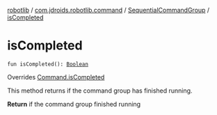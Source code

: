 [robotlib](../../index.md) / [com.jdroids.robotlib.command](../index.md) / [SequentialCommandGroup](index.md) / [isCompleted](./is-completed.md)

# isCompleted

`fun isCompleted(): `[`Boolean`](https://kotlinlang.org/api/latest/jvm/stdlib/kotlin/-boolean/index.html)

Overrides [Command.isCompleted](../-command/is-completed.md)

This method returns if the command group has finished running.

**Return**
if the command group finished running


